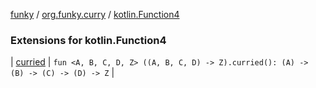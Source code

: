 [funky](../../index.md) / [org.funky.curry](../index.md) / [kotlin.Function4](.)

### Extensions for kotlin.Function4

| [curried](curried.md) | `fun <A, B, C, D, Z> ((A, B, C, D) -> Z).curried(): (A) -> (B) -> (C) -> (D) -> Z` |

